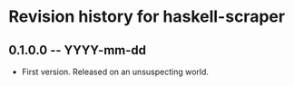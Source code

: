 # Revision history for haskell-scraper

## 0.1.0.0 -- YYYY-mm-dd

* First version. Released on an unsuspecting world.
